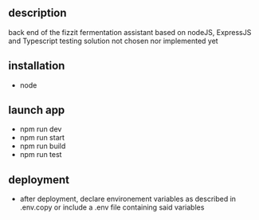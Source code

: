 ## description

back end of the fizzit fermentation assistant based on nodeJS, ExpressJS and Typescript
testing solution not chosen nor implemented yet

## installation

- node

## launch app

- npm run dev
- npm run start
- npm run build
- npm run test

## deployment

- after deployment, declare environement variables as described in .env.copy or include a .env file containing said variables

